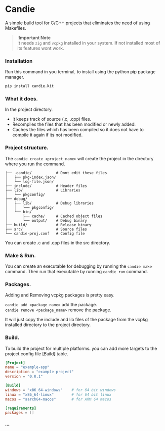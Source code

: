 
# Candie 

A simple build tool for C/C++ projects that eliminates the need of using Makefiles.

> !__Important Note__ <br>
> It needs `zig` and `vcpkg` installed in  your system. If not installed most of its features wont work.


### Installation

Run this command in you terminal, to install using the python pip package manager.

```sh
pip install candie.kit
```

### What it does.

In the project directory.
+ It keeps track of source (.c, .cpp) files.
+ Recompiles the files that has been modified or newly added.
+ Caches the files which has been compiled so it does not have to compile it again if its not modified.

### Project structure.

The `candie create <project_name>` will create the project in the directory where you run the command.

```
├── .candie/           # Dont edit these files
│   ├── pkg-index.json/
│   └── log-file.json/ 
├── include/           # Header files
├── lib/               # Libraries
│   └── pkgconfig/
├── debug/
│   ├── lib/           # Debug libraries
│   │   └── pkgconfig/
│   └── bin/
│       ├── cache/     # Cached object files
│       └── output/    # Debug binary
├── build/             # Release binary
├── src/               # Source files
└── candie-proj.conf   # Config file
```

You can create .c and .cpp files in the src directory.

### Make & Run.

You can create an executable for debugging by running the `candie make` command.
Then run that executable by running `candie run` command.

### Packages.

Adding and Removing vcpkg packages is pretty easy.

`candie add <package_name>` add the package.<br>
`candie remove <package_name>` remove the package.

It will just copy the include and lib files of the package from the vcpkg installed directory to the project directory.

### Build.

To build the project for multiple platforms. you can add more targets to the project config file [Build] table.

```toml
[Project]
name = "example-app"
description = "example project"
version = "0.0.1"

[Build]
windows = "x86_64-windows"    # for 64 bit windows
linux = "x86_64-linux"        # for 64 bit linux
macos = "aarch64-macos"       # for ARM 64 macos

[requirements]
packages = []
```


#### ...